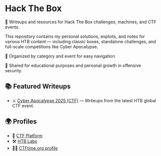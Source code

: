 # Hack The Box

🔐 Writeups and resources for Hack The Box challenges, machines, and CTF events.

This repository contains my personal solutions, exploits, and notes for various HTB content — including classic boxes, standalone challenges, and full-scale competitions like Cyber Apocalypse.

📁 Organized by category and event for easy navigation.  

📌 Shared for educational purposes and personal growth in offensive security.

## 📚 Featured Writeups

- ⚔️ [Cyber Apocalypse 2025 (CTF)](./CTF/Cyber%20Apocalypse%202025/README.md) — Writeups from the latest HTB global CTF event.

## 🌍 Profiles

- 🧠 [CTF Platform](https://ctf.hackthebox.com/user/profile/638913)
- 🛠️ [HTB Labs](https://app.hackthebox.com/profile/227048)
- 🧑‍💻 [CTFtime.org profile](https://ctftime.org/user/222223)
